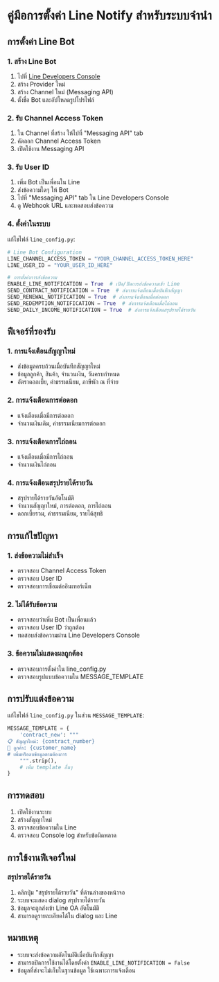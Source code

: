 # คู่มือการตั้งค่า Line Notify สำหรับระบบจำนำ

## การตั้งค่า Line Bot

### 1. สร้าง Line Bot
1. ไปที่ [Line Developers Console](https://developers.line.biz/)
2. สร้าง Provider ใหม่
3. สร้าง Channel ใหม่ (Messaging API)
4. ตั้งชื่อ Bot และอัปโหลดรูปโปรไฟล์

### 2. รับ Channel Access Token
1. ใน Channel ที่สร้าง ให้ไปที่ "Messaging API" tab
2. คัดลอก Channel Access Token
3. เปิดใช้งาน Messaging API

### 3. รับ User ID
1. เพิ่ม Bot เป็นเพื่อนใน Line
2. ส่งข้อความใดๆ ให้ Bot
3. ไปที่ "Messaging API" tab ใน Line Developers Console
4. ดู Webhook URL และทดสอบส่งข้อความ

### 4. ตั้งค่าในระบบ
แก้ไขไฟล์ `line_config.py`:

```python
# Line Bot Configuration
LINE_CHANNEL_ACCESS_TOKEN = "YOUR_CHANNEL_ACCESS_TOKEN_HERE"
LINE_USER_ID = "YOUR_USER_ID_HERE"

# การตั้งค่าการส่งข้อความ
ENABLE_LINE_NOTIFICATION = True  # เปิด/ปิดการส่งข้อความเข้า Line
SEND_CONTRACT_NOTIFICATION = True  # ส่งการแจ้งเตือนเมื่อบันทึกสัญญา
SEND_RENEWAL_NOTIFICATION = True  # ส่งการแจ้งเตือนเมื่อต่อดอก
SEND_REDEMPTION_NOTIFICATION = True  # ส่งการแจ้งเตือนเมื่อไถ่ถอน
SEND_DAILY_INCOME_NOTIFICATION = True  # ส่งการแจ้งเตือนสรุปรายได้รายวัน
```

## ฟีเจอร์ที่รองรับ

### 1. การแจ้งเตือนสัญญาใหม่
- ส่งข้อมูลครบถ้วนเมื่อบันทึกสัญญาใหม่
- ข้อมูลลูกค้า, สินค้า, จำนวนเงิน, วันครบกำหนด
- อัตราดอกเบี้ย, ค่าธรรมเนียม, ภาษีหัก ณ ที่จ่าย

### 2. การแจ้งเตือนการต่อดอก
- แจ้งเตือนเมื่อมีการต่อดอก
- จำนวนเงินเดิม, ค่าธรรมเนียมการต่อดอก

### 3. การแจ้งเตือนการไถ่ถอน
- แจ้งเตือนเมื่อมีการไถ่ถอน
- จำนวนเงินไถ่ถอน

### 4. การแจ้งเตือนสรุปรายได้รายวัน
- สรุปรายได้รายวันอัตโนมัติ
- จำนวนสัญญาใหม่, การต่อดอก, การไถ่ถอน
- ดอกเบี้ยรวม, ค่าธรรมเนียม, รายได้สุทธิ

## การแก้ไขปัญหา

### 1. ส่งข้อความไม่สำเร็จ
- ตรวจสอบ Channel Access Token
- ตรวจสอบ User ID
- ตรวจสอบการเชื่อมต่ออินเทอร์เน็ต

### 2. ไม่ได้รับข้อความ
- ตรวจสอบว่าเพิ่ม Bot เป็นเพื่อนแล้ว
- ตรวจสอบ User ID ว่าถูกต้อง
- ทดสอบส่งข้อความผ่าน Line Developers Console

### 3. ข้อความไม่แสดงผลถูกต้อง
- ตรวจสอบการตั้งค่าใน line_config.py
- ตรวจสอบรูปแบบข้อความใน MESSAGE_TEMPLATE

## การปรับแต่งข้อความ

แก้ไขไฟล์ `line_config.py` ในส่วน `MESSAGE_TEMPLATE`:

```python
MESSAGE_TEMPLATE = {
    'contract_new': """
📋 สัญญาใหม่: {contract_number}
👤 ลูกค้า: {customer_name}
# เพิ่มหรือลบข้อมูลตามต้องการ
    """.strip(),
    # เพิ่ม template อื่นๆ
}
```

## การทดสอบ

1. เปิดใช้งานระบบ
2. สร้างสัญญาใหม่
3. ตรวจสอบข้อความใน Line
4. ตรวจสอบ Console log สำหรับข้อผิดพลาด

## การใช้งานฟีเจอร์ใหม่

### สรุปรายได้รายวัน
1. คลิกปุ่ม "สรุปรายได้รายวัน" ที่ด้านล่างของหน้าจอ
2. ระบบจะแสดง dialog สรุปรายได้รายวัน
3. ข้อมูลจะถูกส่งเข้า Line OA อัตโนมัติ
4. สามารถดูรายละเอียดได้ใน dialog และ Line

## หมายเหตุ

- ระบบจะส่งข้อความอัตโนมัติเมื่อบันทึกสัญญา
- สามารถปิดการใช้งานได้โดยตั้งค่า `ENABLE_LINE_NOTIFICATION = False`
- ข้อมูลที่ส่งจะไม่เก็บในฐานข้อมูล ใช้เฉพาะการแจ้งเตือน
